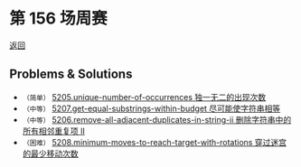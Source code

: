 # 第 156 场周赛
[返回](../../README.md)

## Problems & Solutions
* `（简单）`  [5205.unique-number-of-occurrences 独一无二的出现次数](./problems/5205.unique-number-of-occurrences/README.md)
* `（中等）`  [5207.get-equal-substrings-within-budget 尽可能使字符串相等](./problems/5207.get-equal-substrings-within-budget/README.md) 
* `（中等）`  [5206.remove-all-adjacent-duplicates-in-string-ii 删除字符串中的所有相邻重复项 II](./problems/5206.remove-all-adjacent-duplicates-in-string-ii/README.md) 
* `（困难）`  [5208.minimum-moves-to-reach-target-with-rotations 穿过迷宫的最少移动次数](./problems/5208.minimum-moves-to-reach-target-with-rotations/README.md)
